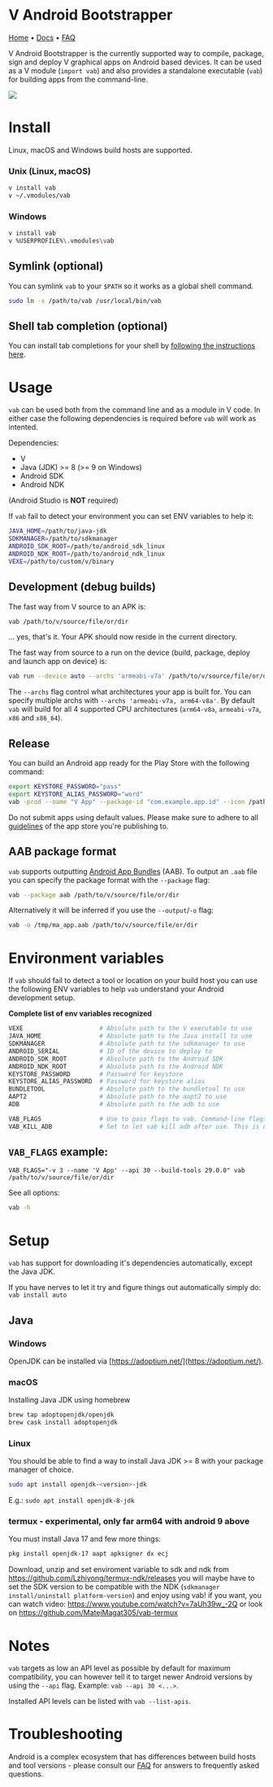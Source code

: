 # V Android Bootstrapper

[Home](https://github.com/vlang/vab) • [Docs](https://github.com/vlang/vab/blob/master/docs/docs.md) • [FAQ](https://github.com/vlang/vab/blob/master/docs/FAQ.md)

V Android Bootstrapper is the currently supported way
to compile, package, sign and deploy V graphical apps on Android
based devices. It can be used as a V module (`import vab`) and also
provides a standalone executable (`vab`) for building apps from the command-line.

<img src="https://user-images.githubusercontent.com/768942/107622846-c13f3900-6c58-11eb-8a66-55db12979b73.png">

# Install

Linux, macOS and Windows build hosts are supported.

### Unix (Linux, macOS)
```bash
v install vab
v ~/.vmodules/vab
```

### Windows
```bash
v install vab
v %USERPROFILE%\.vmodules\vab
```

## Symlink (optional)
You can symlink `vab` to your `$PATH` so it works as a global shell command.

```bash
sudo ln -s /path/to/vab /usr/local/bin/vab
```

## Shell tab completion (optional)
You can install tab completions for your shell by [following the instructions
here](https://github.com/vlang/vab/blob/3091ade4c9792c6a37596ccfa9299fb269d3160e/cmd/complete.v#L11-L38).

# Usage

`vab` can be used both from the command line and as a module in V code.
In either case the following dependencies is required before `vab` will work
as intented.

Dependencies:
 * V
 * Java (JDK) >= 8 (>= 9 on Windows)
 * Android SDK
 * Android NDK

(Android Studio is **NOT** required)

If `vab` fail to detect your environment you can set ENV variables
to help it:
```bash
JAVA_HOME=/path/to/java-jdk
SDKMANAGER=/path/to/sdkmanager
ANDROID_SDK_ROOT=/path/to/android_sdk_linux
ANDROID_NDK_ROOT=/path/to/android_ndk_linux
VEXE=/path/to/custom/v/binary
```

## Development (debug builds)

The fast way from V source to an APK is:
```bash
vab /path/to/v/source/file/or/dir
```
... yes, that's it. Your APK should now reside in the current directory.

The fast way from source to a run on the device
(build, package, deploy and launch app on device) is:
```bash
vab run --device auto --archs 'armeabi-v7a' /path/to/v/source/file/or/dir
```
The `--archs` flag control what architectures your app is built for.
You can specify multiple archs with `--archs 'armeabi-v7a, arm64-v8a'`.
By default `vab` will build for all 4 supported
CPU architectures (`arm64-v8a`, `armeabi-v7a`, `x86` and `x86_64`).

## Release

You can build an Android app ready for the Play Store with the following command:
```bash
export KEYSTORE_PASSWORD="pass"
export KEYSTORE_ALIAS_PASSWORD="word"
vab -prod --name "V App" --package-id "com.example.app.id" --icon /path/to/file.png  --version-code <int> --keystore /path/to/sign.keystore --keystore-alias "example" /path/to/v/source/file/or/dir
```
Do not submit apps using default values.
Please make sure to adhere to all [guidelines](https://developer.android.com/studio/publish) of the app store you're publishing to.

## AAB package format

`vab` supports outputting [Android App Bundles](https://developer.android.com/guide/app-bundle) (AAB).
To output an `.aab` file you can specify the package format with the `--package` flag:

```bash
vab --package aab /path/to/v/source/file/or/dir
```

Alternatively it will be inferred if you use the `--output`/`-o` flag:
```bash
vab -o /tmp/ma_app.aab /path/to/v/source/file/or/dir
```

# Environment variables

If `vab` should fail to detect a tool or location on your build host
you can use the following ENV variables to help `vab` understand your
Android development setup.

**Complete list of env variables recognized**
```bash
VEXE                     # Absolute path to the V executable to use
JAVA_HOME                # Absolute path to the Java install to use
SDKMANAGER               # Absolute path to the sdkmanager to use
ANDROID_SERIAL           # ID of the device to deploy to
ANDROID_SDK_ROOT         # Absolute path to the Android SDK
ANDROID_NDK_ROOT         # Absolute path to the Android NDK
KEYSTORE_PASSWORD        # Password for keystore
KEYSTORE_ALIAS_PASSWORD  # Password for keystore alias
BUNDLETOOL               # Absolute path to the bundletool to use
AAPT2                    # Absolute path to the aapt2 to use
ADB                      # Absolute path to the adb to use
```

```bash
VAB_FLAGS                # Use to pass flags to vab. Command-line flags overwrites any flags/values set via VAB_FLAGS.
VAB_KILL_ADB             # Set to let vab kill adb after use. This is useful on some hosts.
```

## `VAB_FLAGS` example:
`VAB_FLAGS="-v 3 --name 'V App' --api 30 --build-tools 29.0.0" vab /path/to/v/source/file/or/dir`

See all options:
```bash
vab -h
```

# Setup

`vab` has support for downloading it's dependencies automatically, except the Java JDK.

If you have nerves to let it try and figure things out automatically simply do:
`vab install auto`

## Java

### Windows

OpenJDK can be installed via [https://adoptium.net/](https://adoptium.net/).

### macOS

Installing Java JDK using homebrew

```bash
brew tap adoptopenjdk/openjdk
brew cask install adoptopenjdk
```

### Linux

You should be able to find a way to install Java JDK >= 8 with your package manager of choice.

```bash
sudo apt install openjdk-<version>-jdk
```

E.g.: `sudo apt install openjdk-8-jdk`

### termux - experimental, only far arm64 with android 9 above 
You must install Java 17 and few more things:

```bash
pkg install openjdk-17 aapt apksigner dx ecj
```
Download, unzip and set enviroment variable to sdk and ndk from https://github.com/Lzhiyong/termux-ndk/releases 
you will maybe have to set the SDK version to be compatible with the NDK
(`sdkmanager install/uninstall platform-version`) 
and enjoy using vab!
if you want, you can watch video: https://www.youtube.com/watch?v=7aUh39w_-2Q or look on https://github.com/MatejMagat305/vab-termux

# Notes

`vab` targets as low an API level as possible by default for maximum
compatibility, you can however tell it to target newer Android versions
by using the `--api` flag. Example: `vab --api 30 <...>`.

Installed API levels can be listed with `vab --list-apis`.

# Troubleshooting

Android is a complex ecosystem that has differences between
build hosts and tool versions - please consult our [FAQ](docs/FAQ.md)
for answers to frequently asked questions.
